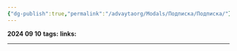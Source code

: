 ```yaml
---
{"dg-publish":true,"permalink":"/advaytaorg/Modals/Подписка/Подписка/"}
---
```


**2024 09 10**
**tags:**
**links:** 

---
